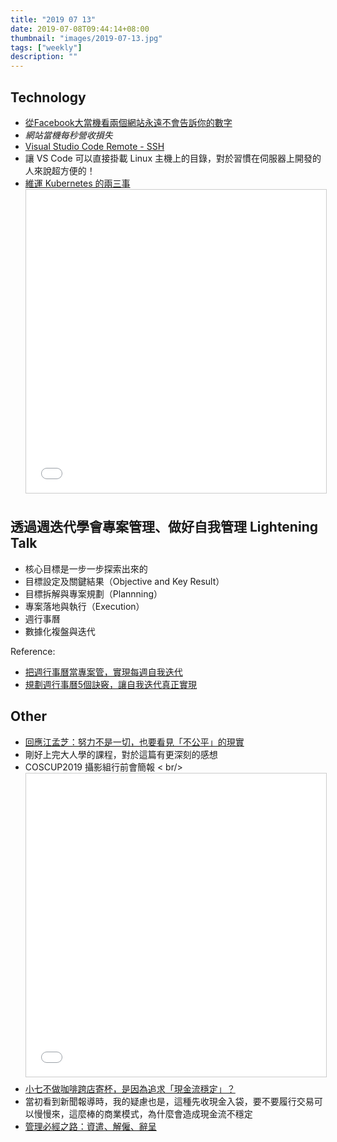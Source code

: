 ```yaml
---
title: "2019 07 13"
date: 2019-07-08T09:44:14+08:00
thumbnail: "images/2019-07-13.jpg"
tags: ["weekly"]
description: ""
---
```


## Technology

* [從Facebook大當機看兩個網站永遠不會告訴你的數字](https://www.bnext.com.tw/article/53921/facebook-down-site-availability)
 * *網站當機每秒營收損失*
* [Visual Studio Code Remote - SSH](https://marketplace.visualstudio.com/items?itemName=ms-vscode-remote.remote-ssh)
 * 讓 VS Code 可以直接掛載 Linux 主機上的目錄，對於習慣在伺服器上開發的人來說超方便的！
* [維運 Kubernetes 的兩三事](https://www.slideshare.net/smalltown20110306/kubernetes-user-group-kubernetes)<br /><iframe src="//www.slideshare.net/slideshow/embed_code/key/2AfVVbrQVtJajW" width="595" height="485" frameborder="0" marginwidth="0" marginheight="0" scrolling="no" style="border:1px solid #CCC; border-width:1px; margin-bottom:5px; max-width: 100%;" allowfullscreen> </iframe>

## 透過週迭代學會專案管理、做好自我管理 Lightening Talk

* 核心目標是一步一步探索出來的
* 目標設定及關鍵結果（Objective and Key Result）
* 目標拆解與專案規劃（Plannning）
* 專案落地與執行（Execution）
 * 週行事曆
* 數據化複盤與迭代

Reference:

* [把週行事曆當專案管，實現每週自我迭代](https://medium.com/how-gipi-learn/iterate-your-week-schedule-81e1aa8843b2)
* [規劃週行事曆5個訣竅，讓自我迭代真正實現](https://app.pressplay.cc/project/vippPage/F1DD50FE06B19977DD5E62E5EB0AC547)

## Other

* [回應江孟芝：努力不是一切，也要看見「不公平」的現實](https://www.thenewslens.com/article/121425)
 * 剛好上完大人學的課程，對於這篇有更深刻的感想
* COSCUP2019 攝影組行前會簡報 < br/><iframe src="//www.slideshare.net/slideshow/embed_code/key/fgnUnUBJHQBae7" width="595" height="485" frameborder="0" marginwidth="0" marginheight="0" scrolling="no" style="border:1px solid #CCC; border-width:1px; margin-bottom:5px; max-width: 100%;" allowfullscreen> </iframe>
* [小七不做咖啡跨店寄杯，是因為追求「現金流穩定」？](https://medium.com/@evonneyifangtsai/小七不做咖啡跨店寄杯-是因為追求-現金流穩定-f18ed8f0b391)
 * 當初看到新聞報導時，我的疑慮也是，這種先收現金入袋，要不要履行交易可以慢慢來，這麼棒的商業模式，為什麼會造成現金流不穩定
* [管理必經之路：資遣、解僱、辭呈](https://rickhw.github.io/2019/07/09/Management/Layoff-Fired-Resiging/)
